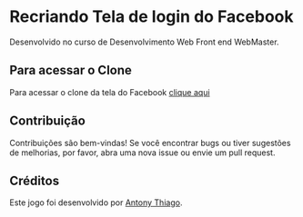 # Recriando Tela de login do Facebook

Desenvolvido no curso de Desenvolvimento Web Front end WebMaster.

## Para acessar o Clone

Para acessar o clone da tela do Facebook [clique aqui](https://tela-de-login-facebook-omega.vercel.app/)

## Contribuição

Contribuições são bem-vindas! Se você encontrar bugs ou tiver sugestões de melhorias, por favor, abra uma nova issue ou envie um pull request.

## Créditos

Este jogo foi desenvolvido por [Antony Thiago](https://github.com/antonyt8).
